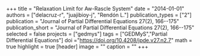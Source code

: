 +++
title = "Relaxation Limit for Aw-Rascle System"
date = "2014-01-01"
authors = ["delacruz-r", "juajibioy-j", "Rendón L."]
publication_types = ["2"]
publication = "Journal of Partial Differential Equations 27(2), 166--175"
publication_short = "Journal of Partial Differential Equations 27(2), 166--175"
selected = false
projects = ["gedmys"]
tags = ["GEDMyS","Partial Differential Equations"]
doi ="https://doi.org/10.4208/jpde.v27.n2.7"
math = true
highlight = true
[header]
image = ""
caption = ""
+++
